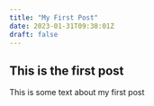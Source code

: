 ```yaml
---
title: "My First Post"
date: 2023-01-31T09:38:01Z
draft: false
---
```


## This is the first post

This is some text about my first post

